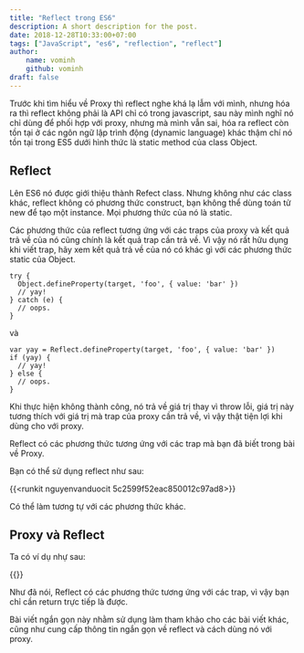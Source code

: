 ```yaml
---
title: "Reflect trong ES6"
description: A short description for the post.
date: 2018-12-28T10:33:00+07:00
tags: ["JavaScript", "es6", "reflection", "reflect"]
author:
    name: vominh
    github: vominh
draft: false
---
```


Trước khi tìm hiểu về Proxy thì reflect nghe khá lạ lẫm với mình, nhưng hóa ra thì reflect không phải là API chỉ có trong javascript, sau này mình nghĩ nó chỉ dùng để phối hợp với proxy, nhưng mà mình vẫn sai, hóa ra reflect còn tồn tại ở các ngôn ngữ lập trình động (dynamic language) khác thậm chí nó tồn tại trong ES5 dưới hình thức là static method của class Object.

## Reflect

Lên ES6 nó được giới thiệu thành Refect class. Nhưng không như các class khác, reflect không có phương thức construct, bạn không thể dùng toán tử new để tạo một instance. Mọi phương thức của nó là static.

Các phương thức của reflect tương ứng với các traps của proxy và kết quả trả về của nó cũng chính là kết quả trap cần trả về. Vì vậy nó rất hữu dụng khi viết trap, hãy xem kết quả trả về của nó có khác gì với các phương thức static của Object.

```
try {
  Object.defineProperty(target, 'foo', { value: 'bar' })
  // yay!
} catch (e) {
  // oops.
}
```

và

```
var yay = Reflect.defineProperty(target, 'foo', { value: 'bar' })
if (yay) {
  // yay!
} else {
  // oops.
}
```

Khi thực hiện không thành công, nó trả về giá trị thay vì throw lỗi, giá trị này tương thích với giá trị mà trap của proxy cần trả về, vì vậy thật tiện lợi khi dùng cho với proxy.

Reflect có các phương thức tương ứng với các trap mà bạn đã biết trong bài về Proxy.

Bạn có thể sử dụng reflect như sau:

{{<runkit nguyenvanduocit 5c2599f52eac850012c97ad8>}}

Có thể làm tương tự với các phương thức khác.

## Proxy và Reflect

Ta có ví dụ nhự sau:

{{<runkit nguyenvanduocit >}}

Như đã nói, Reflect có các phương thức tương ứng với các trap, vì vậy bạn chỉ cần return trực tiếp là được.

Bài viết ngắn gọn này nhằm sử dụng làm tham khảo cho các bài viết khác, cũng như cung cấp thông tin ngắn gọn về reflect và cách dùng nó với proxy.
